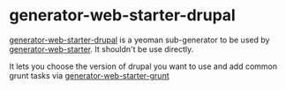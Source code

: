 generator-web-starter-drupal
===========================

[generator-web-starter-drupal](https://github.com/forumone/generator-web-starter-drupal/) is a yeoman sub-generator to be used by [generator-web-starter](https://github.com/forumone/generator-web-starter).
It shouldn't be use directly.

It lets you choose the version of drupal you want to use and add common grunt tasks via [generator-web-starter-grunt](https://github.com/forumone/generator-web-starter-grunt/)